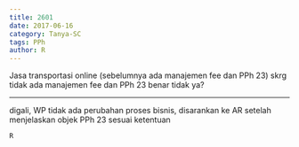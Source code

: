 ```yaml
---
title: 2601
date: 2017-06-16
category: Tanya-SC
tags: PPh
author: R
---
```


Jasa transportasi online (sebelumnya ada manajemen fee dan PPh 23) skrg tidak ada manajemen fee dan PPh 23 benar tidak ya?

---

digali, WP tidak ada perubahan proses bisnis, disarankan ke AR setelah menjelaskan objek PPh 23 sesuai ketentuan

`R`
